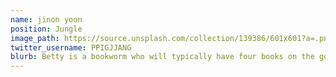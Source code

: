 ```yaml
---
name: jinon yoon
position: Jungle
image_path: https://source.unsplash.com/collection/139386/601x601?a=.png
twitter_username: PPIGJJANG
blurb: Betty is a bookworm who will typically have four books on the go.
---
```

